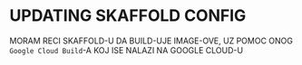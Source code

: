 # UPDATING SKAFFOLD CONFIG

MORAM RECI SKAFFOLD-U DA BUILD-UJE IMAGE-OVE, UZ POMOC ONOG `Google Cloud Build`-A KOJ ISE NALAZI NA GOOGLE CLOUD-U
